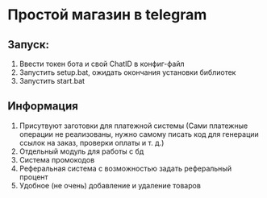# Простой магазин в telegram

## Запуск:
1. Ввести токен бота и свой ChatID в конфиг-файл
2. Запустить setup.bat, ожидать окончания установки библиотек
3. Запустить start.bat

## Информация
1. Присутвуют заготовки для платежной системы (Сами платежные операции не реализованы, нужно самому писать код для генерации ссылок на заказ, проверки оплаты и т. д.)
2. Отдельный модуль для работы с бд
3. Система промокодов
4. Реферальная система с возможностью задать реферальный процент
5. Удобное (не очень) добавление и удаление товаров

